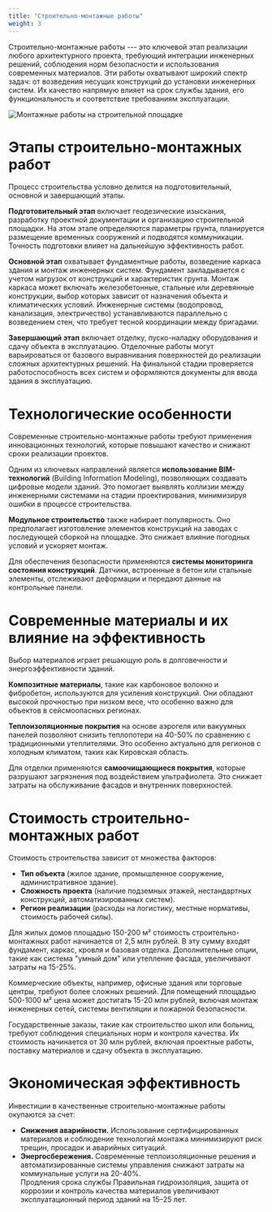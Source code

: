 ```yaml
---
title: "Строительно-монтажные работы"
weight: 3
---
```


Строительно-монтажные работы --- это ключевой этап реализации любого архитектурного проекта, требующий интеграции инженерных решений, соблюдения норм безопасности и использования современных материалов. Эти работы охватывают широкий спектр задач: от возведения несущих конструкций до установки инженерных систем. Их качество напрямую влияет на срок службы здания, его функциональность и соответствие требованиям эксплуатации.

![Монтажные работы на строительной площадке](/astrastroy/images/services/building1.jpg)


# Этапы строительно-монтажных работ 

Процесс строительства условно делится на подготовительный, основной и завершающий этапы.   

**Подготовительный этап** включает геодезические изыскания, разработку проектной документации и организацию строительной площадки. На этом этапе определяются параметры грунта, планируется размещение временных сооружений и подводятся коммуникации. Точность подготовки влияет на дальнейшую эффективность работ.

**Основной этап** охватывает фундаментные работы, возведение каркаса здания и монтаж инженерных систем. Фундамент закладывается с учетом нагрузок от конструкций и характеристик грунта. Монтаж каркаса может включать железобетонные, стальные или деревянные конструкции, выбор которых зависит от назначения объекта и климатических условий. Инженерные системы (водопровод, канализация, электричество) устанавливаются параллельно с возведением стен, что требует тесной координации между бригадами.

**Завершающий этап** включает отделку, пуско-наладку оборудования и сдачу объекта в эксплуатацию. Отделочные работы могут варьироваться от базового выравнивания поверхностей до реализации сложных архитектурных решений. На финальной стадии проверяется работоспособность всех систем и оформляются документы для ввода здания в эксплуатацию.

# Технологические особенности

Современные строительно-монтажные работы требуют применения инновационных технологий, которые повышают качество и снижают сроки реализации проектов.

Одним из ключевых направлений является **использование BIM-технологий** (Building Information Modeling), позволяющих создавать цифровые модели зданий. Это помогает выявлять коллизии между инженерными системами на стадии проектирования, минимизируя ошибки в процессе строительства.

**Модульное строительство** также набирает популярность. Оно предполагает изготовление элементов конструкций на заводах с последующей сборкой на площадке. Это снижает влияние погодных условий и ускоряет монтаж.

Для обеспечения безопасности применяются **системы мониторинга состояния конструкций**. Датчики, встроенные в бетон или стальные элементы, отслеживают деформации и передают данные на контрольные панели.

# Современные материалы и их влияние на эффективность

Выбор материалов играет решающую роль в долговечности и энергоэффективности зданий.

**Композитные материалы**, такие как карбоновое волокно и фибробетон, используются для усиления конструкций. Они обладают высокой прочностью при низком весе, что особенно важно для объектов в сейсмоопасных регионах.

**Теплоизоляционные покрытия** на основе аэрогеля или вакуумных панелей позволяют снизить теплопотери на 40-50% по сравнению с традиционными утеплителями. Это особенно актуально для регионов с холодным климатом, таких как Кировская область.

Для отделки применяются **самоочищающиеся покрытия**, которые разрушают загрязнения под воздействием ультрафиолета. Это снижает затраты на обслуживание фасадов и внутренних поверхностей.

# Стоимость строительно-монтажных работ

Стоимость строительства зависит от множества факторов:
- **Тип объекта** (жилое здание, промышленное сооружение, административное здание).
- **Сложность проекта** (наличие подземных этажей, нестандартных конструкций, автоматизированных систем).
- **Регион реализации** (расходы на логистику, местные нормативы, стоимость рабочей силы).

Для жилых домов площадью 150-200 м² стоимость строительно-монтажных работ начинается от 2,5 млн рублей. В эту сумму входят фундамент, каркас, кровля и базовая отделка. Дополнительные опции, такие как система "умный дом" или утепление фасада, увеличивают затраты на 15-25%.

Коммерческие объекты, например, офисные здания или торговые центры, требуют более сложных решений. Для помещений площадью 500-1000 м² цена может достигать 15-20 млн рублей, включая монтаж инженерных сетей, системы вентиляции и пожарной безопасности.

Государственные заказы, такие как строительство школ или больниц, требуют соблюдения специальных норм и контроля качества. Их стоимость начинается от 30 млн рублей, включая проектные работы, поставку материалов и сдачу объекта в эксплуатацию.

# Экономическая эффективность 

Инвестиции в качественные строительно-монтажные работы окупаются за счет:   
- **Снижения аварийности.** Использование сертифицированных материалов и соблюдение технологий монтажа минимизируют риск трещин, просадок и аварийных ситуаций.
- **Энергосбережения.** Современные теплоизоляционные решения и автоматизированные системы управления снижают затраты на коммунальные услуги на 20-40%.  
    Продления срока службы 
    Правильная гидроизоляция, защита от коррозии и контроль качества материалов увеличивают эксплуатационный период зданий на 15–25 лет.
     
